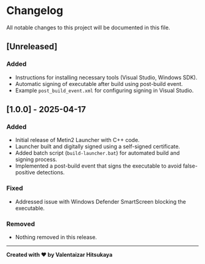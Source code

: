 # Changelog

All notable changes to this project will be documented in this file.

## [Unreleased]

### Added
- Instructions for installing necessary tools (Visual Studio, Windows SDK).
- Automatic signing of executable after build using post-build event.
- Example `post_build_event.xml` for configuring signing in Visual Studio.

## [1.0.0] - 2025-04-17

### Added
- Initial release of Metin2 Launcher with C++ code.
- Launcher built and digitally signed using a self-signed certificate.
- Added batch script (`build-launcher.bat`) for automated build and signing process.
- Implemented a post-build event that signs the executable to avoid false-positive detections.
  
### Fixed
- Addressed issue with Windows Defender SmartScreen blocking the executable.

### Removed
- Nothing removed in this release.

---

**Created with ❤️ by Valentaizar Hitsukaya**
